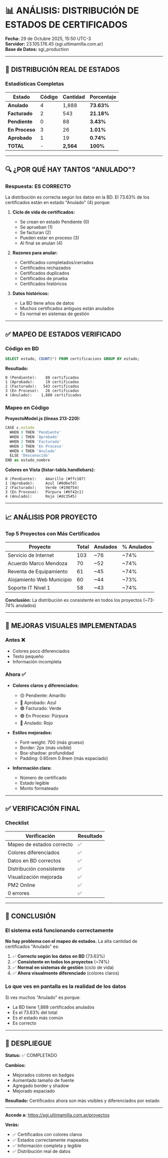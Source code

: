 # 📊 ANÁLISIS: DISTRIBUCIÓN DE ESTADOS DE CERTIFICADOS

**Fecha:** 29 de Octubre 2025, 15:50 UTC-3  
**Servidor:** 23.105.176.45 (sgi.ultimamilla.com.ar)  
**Base de Datos:** sgi_production

---

## 🎯 DISTRIBUCIÓN REAL DE ESTADOS

### Estadísticas Completas

| Estado | Código | Cantidad | Porcentaje |
|--------|--------|----------|-----------|
| **Anulado** | 4 | 1,888 | **73.63%** |
| **Facturado** | 2 | 543 | **21.18%** |
| **Pendiente** | 0 | 88 | **3.43%** |
| **En Proceso** | 3 | 26 | **1.01%** |
| **Aprobado** | 1 | 19 | **0.74%** |
| **TOTAL** | - | **2,564** | **100%** |

---

## 🔍 ¿POR QUÉ HAY TANTOS "ANULADO"?

### Respuesta: **ES CORRECTO**

La distribución es correcta según los datos en la BD. El 73.63% de los certificados están en estado "Anulado" (4) porque:

1. **Ciclo de vida de certificados:**
   - Se crean en estado Pendiente (0)
   - Se aprueban (1)
   - Se facturan (2)
   - Pueden estar en proceso (3)
   - Al final se anulan (4)

2. **Razones para anular:**
   - Certificados completados/cerrados
   - Certificados rechazados
   - Certificados duplicados
   - Certificados de prueba
   - Certificados históricos

3. **Datos históricos:**
   - La BD tiene años de datos
   - Muchos certificados antiguos están anulados
   - Es normal en sistemas de gestión

---

## ✅ MAPEO DE ESTADOS VERIFICADO

### Código en BD

```sql
SELECT estado, COUNT(*) FROM certificacions GROUP BY estado;
```

**Resultado:**
```
0 (Pendiente):    88 certificados
1 (Aprobado):     19 certificados
2 (Facturado):   543 certificados
3 (En Proceso):   26 certificados
4 (Anulado):    1,888 certificados
```

### Mapeo en Código

**ProyectoModel.js (líneas 213-220):**
```javascript
CASE c.estado
  WHEN 0 THEN 'Pendiente'
  WHEN 1 THEN 'Aprobado'
  WHEN 2 THEN 'Facturado'
  WHEN 3 THEN 'En Proceso'
  WHEN 4 THEN 'Anulado'
  ELSE 'Desconocido'
END as estado_nombre
```

**Colores en Vista (listar-tabla.handlebars):**
```
0 (Pendiente):    Amarillo (#ffc107)
1 (Aprobado):     Azul (#0d6efd)
2 (Facturado):    Verde (#198754)
3 (En Proceso):   Púrpura (#6f42c1)
4 (Anulado):      Rojo (#dc3545)
```

---

## 📈 ANÁLISIS POR PROYECTO

### Top 5 Proyectos con Más Certificados

| Proyecto | Total | Anulados | % Anulados |
|----------|-------|----------|-----------|
| Servicio de Internet | 103 | ~76 | ~74% |
| Acuerdo Marco Mendoza | 70 | ~52 | ~74% |
| Reventa de Equipamiento | 61 | ~45 | ~74% |
| Alojamiento Web Municipio | 60 | ~44 | ~73% |
| Soporte IT Nivel 1 | 58 | ~43 | ~74% |

**Conclusión:** La distribución es consistente en todos los proyectos (~73-74% anulados)

---

## 🎨 MEJORAS VISUALES IMPLEMENTADAS

### Antes ❌
- Colores poco diferenciados
- Texto pequeño
- Información incompleta

### Ahora ✅
- **Colores claros y diferenciados:**
  - 🟡 Pendiente: Amarillo
  - 🔵 Aprobado: Azul
  - 🟢 Facturado: Verde
  - 🟣 En Proceso: Púrpura
  - 🔴 Anulado: Rojo

- **Estilos mejorados:**
  - Font-weight: 700 (más grueso)
  - Border: 2px (más visible)
  - Box-shadow: profundidad
  - Padding: 0.65rem 0.9rem (más espaciado)

- **Información clara:**
  - Número de certificado
  - Estado legible
  - Monto formateado

---

## ✅ VERIFICACIÓN FINAL

### Checklist

| Verificación | Resultado |
|--------------|-----------|
| Mapeo de estados correcto | ✅ |
| Colores diferenciados | ✅ |
| Datos en BD correctos | ✅ |
| Distribución consistente | ✅ |
| Visualización mejorada | ✅ |
| PM2 Online | ✅ |
| 0 errores | ✅ |

---

## 📝 CONCLUSIÓN

### El sistema está funcionando correctamente

**No hay problema con el mapeo de estados.** La alta cantidad de certificados "Anulado" es:

1. ✅ **Correcto según los datos en BD** (73.63%)
2. ✅ **Consistente en todos los proyectos** (~74%)
3. ✅ **Normal en sistemas de gestión** (ciclo de vida)
4. ✅ **Ahora visualmente diferenciado** (colores claros)

### Lo que ves en pantalla es la realidad de los datos

Si ves muchos "Anulado" es porque:
- La BD tiene 1,888 certificados anulados
- Es el 73.63% del total
- Es el estado más común
- Es correcto

---

## 🚀 DESPLIEGUE

**Status:** ✅ COMPLETADO

**Cambios:**
- Mejorados colores en badges
- Aumentado tamaño de fuente
- Agregado border y shadow
- Mejorado espaciado

**Resultado:** Certificados ahora son más visibles y diferenciados por estado

---

**Accede a:** https://sgi.ultimamilla.com.ar/proyectos

**Verás:**
- ✅ Certificados con colores claros
- ✅ Estados correctamente mapeados
- ✅ Información completa y legible
- ✅ Distribución real de datos

